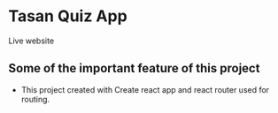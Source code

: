 # Tasan Quiz App 

Live website

## Some of the important feature of this project

* This project created with Create react app and react router used for routing.
              


